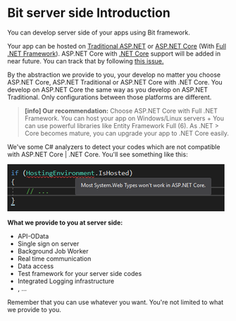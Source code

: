 # Bit server side Introduction

You can develop server side of your apps using Bit framework.

Your app can be hosted on [Traditional ASP.NET](https://www.asp.net/) or [ASP.NET Core](https://docs.microsoft.com/en-us/aspnet/core/) \(With [Full .NET Framework](https://www.microsoft.com/net)\). ASP.NET Core with [.NET Core](https://www.microsoft.com/net/core) support will be added in near future. You can track that by following [this issue.](https://github.com/bit-foundation/bit-framework/issues/59)

By the abstraction we provide to you, your develop no matter you choose ASP.NET Core, ASP.NET Traditional or ASP.NET Core with .NET Core. You develop on ASP.NET Core the same way as you develop on ASP.NET Traditional. Only configurations between those platforms are different.

> **[info] Our recommendation:**
> Choose ASP.NET Core with Full .NET Framework. You can host your app on Windows/Linux servers + You can use powerful libraries like Entity Framework Full \(6\). As .NET > Core becomes mature, you can upgrade your app to .NET Core easily.

We've some C\# analyzers to detect your codes which are not compatible with ASP.NET Core \| .NET Core. You'll see something like this:

![](/assets/WarnAboutNonASPNETCoreCompatilbeCodeUsage.png)

**What we provide to you at server side:**

* API-OData
* Single sign on server
* Background Job Worker
* Real time communication
* Data access
* Test framework for your server side codes
* Integrated Logging infrastructure
* , ...

Remember that you can use whatever you want. You're not limited to what we provide to you.
